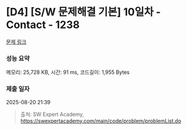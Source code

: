 # [D4] [S/W 문제해결 기본] 10일차 - Contact - 1238 

[문제 링크](https://swexpertacademy.com/main/code/problem/problemDetail.do?contestProbId=AV15B1cKAKwCFAYD) 

### 성능 요약

메모리: 25,728 KB, 시간: 91 ms, 코드길이: 1,955 Bytes

### 제출 일자

2025-08-20 21:39



> 출처: SW Expert Academy, https://swexpertacademy.com/main/code/problem/problemList.do